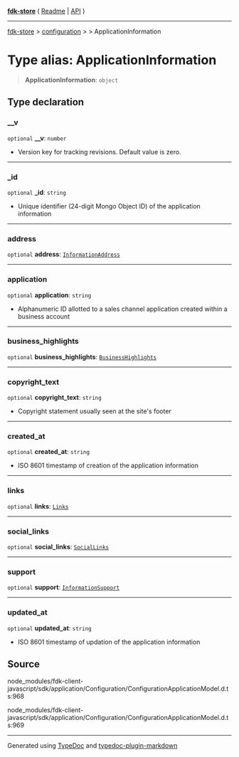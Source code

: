[**fdk-store**](../../../README.md) ( [Readme](../../../README.md) \| [API](../../../API.md) )

---

[fdk-store](../../../API.md) > [configuration](../../README.md) > [<internal>](../README.md) > ApplicationInformation

# Type alias: ApplicationInformation

> **ApplicationInformation**: `object`

## Type declaration

### \_\_v

`optional` **\_\_v**: `number`

- Version key for tracking revisions. Default value is zero.

---

### \_id

`optional` **\_id**: `string`

- Unique identifier (24-digit Mongo Object ID) of
  the application information

---

### address

`optional` **address**: [`InformationAddress`](type-alias.InformationAddress.md)

---

### application

`optional` **application**: `string`

- Alphanumeric ID allotted to a sales
  channel application created within a business account

---

### business_highlights

`optional` **business_highlights**: [`BusinessHighlights`](type-alias.BusinessHighlights.md)

---

### copyright_text

`optional` **copyright_text**: `string`

- Copyright statement usually seen at the
  site's footer

---

### created_at

`optional` **created_at**: `string`

- ISO 8601 timestamp of creation of the
  application information

---

### links

`optional` **links**: [`Links`](type-alias.Links.md)

---

### social_links

`optional` **social_links**: [`SocialLinks`](type-alias.SocialLinks.md)

---

### support

`optional` **support**: [`InformationSupport`](type-alias.InformationSupport.md)

---

### updated_at

`optional` **updated_at**: `string`

- ISO 8601 timestamp of updation of the
  application information

## Source

node_modules/fdk-client-javascript/sdk/application/Configuration/ConfigurationApplicationModel.d.ts:968

node_modules/fdk-client-javascript/sdk/application/Configuration/ConfigurationApplicationModel.d.ts:969

---

Generated using [TypeDoc](https://typedoc.org/) and [typedoc-plugin-markdown](https://www.npmjs.com/package/typedoc-plugin-markdown)
